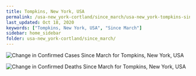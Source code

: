```yaml
---
title: Tompkins, New York, USA
permalink: /usa-new_york-cortland/since_march/usa-new_york-tompkins-since_march.html
last_updated: Oct 18, 2020
keywords: ["Tompkins, New York, USA", "Since March"]
sidebar: home_sidebar
folder: usa-new_york-cortland/since_march/
---
```


![Change in Confirmed Cases Since March for Tompkins, New York, USA](/images/graphs/usa-new_york-tompkins-delta_confirmed-since_march_graph.png)

![Change in Confirmed Deaths Since March for Tompkins, New York, USA](/images/graphs/usa-new_york-tompkins-delta_deaths-since_march_graph.png)
